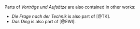 Parts of _Vorträge und Aufsätze_ are also contained in other works:

- _Die Frage nach der Technik_ is also part of [@TK].
- _Das Ding_ is also part of [@EWI].
